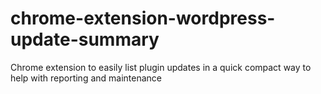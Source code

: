 # chrome-extension-wordpress-update-summary
Chrome extension to easily list plugin updates in a quick compact way to help with reporting and maintenance
